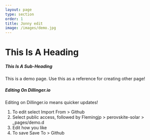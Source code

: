 ```yaml
---
layout: page
type: section
order: 1 
title: Jonny edit
image: /images/demo.jpg
---
```


# This Is A Heading
##### This Is A Sub-Heading
This is a demo page. Use this as a reference for creating other page!

##### Editing On Dillinger.io
Editing on Dillinger.io means quicker updates!

1. To edit select Import From > Github
2. Select public access, followed by Flemingjp > perovskite-solar > _pages/demo.d
3. Edit how you like
4. To save Save To > Github

